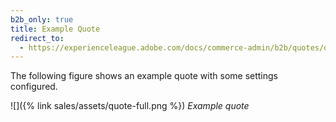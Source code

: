 ```yaml
---
b2b_only: true
title: Example Quote
redirect_to:
  - https://experienceleague.adobe.com/docs/commerce-admin/b2b/quotes/quotes.html#example-quote
---
```


The following figure shows an example quote with some settings configured.

![]({% link sales/assets/quote-full.png %})
_Example quote_
